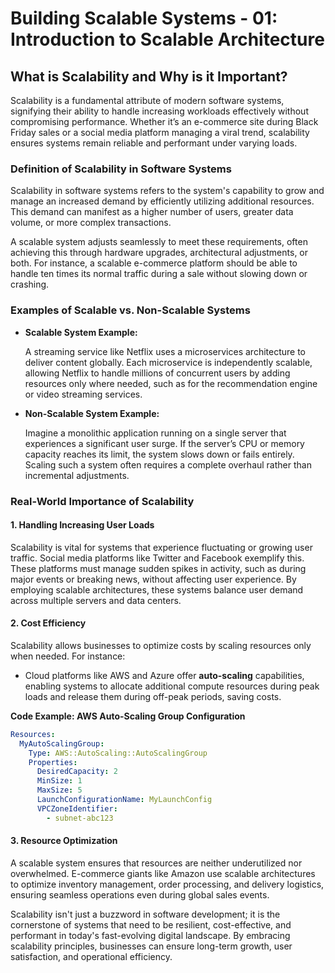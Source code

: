 # Building Scalable Systems - 01: Introduction to Scalable Architecture

## What is Scalability and Why is it Important?

Scalability is a fundamental attribute of modern software systems, signifying their ability to handle increasing workloads effectively without compromising performance. Whether it’s an e-commerce site during Black Friday sales or a social media platform managing a viral trend, scalability ensures systems remain reliable and performant under varying loads.

### Definition of Scalability in Software Systems

Scalability in software systems refers to the system's capability to grow and manage an increased demand by efficiently utilizing additional resources. This demand can manifest as a higher number of users, greater data volume, or more complex transactions.

A scalable system adjusts seamlessly to meet these requirements, often achieving this through hardware upgrades, architectural adjustments, or both. For instance, a scalable e-commerce platform should be able to handle ten times its normal traffic during a sale without slowing down or crashing.

### Examples of Scalable vs. Non-Scalable Systems

- **Scalable System Example:**

  A streaming service like Netflix uses a microservices architecture to deliver content globally. Each microservice is independently scalable, allowing Netflix to handle millions of concurrent users by adding resources only where needed, such as for the recommendation engine or video streaming services.

- **Non-Scalable System Example:**

  Imagine a monolithic application running on a single server that experiences a significant user surge. If the server’s CPU or memory capacity reaches its limit, the system slows down or fails entirely. Scaling such a system often requires a complete overhaul rather than incremental adjustments.

### Real-World Importance of Scalability

#### 1. Handling Increasing User Loads

Scalability is vital for systems that experience fluctuating or growing user traffic. Social media platforms like Twitter and Facebook exemplify this. These platforms must manage sudden spikes in activity, such as during major events or breaking news, without affecting user experience. By employing scalable architectures, these systems balance user demand across multiple servers and data centers.

#### 2. Cost Efficiency

Scalability allows businesses to optimize costs by scaling resources only when needed. For instance:

- Cloud platforms like AWS and Azure offer **auto-scaling** capabilities, enabling systems to allocate additional compute resources during peak loads and release them during off-peak periods, saving costs.

**Code Example: AWS Auto-Scaling Group Configuration**

```yaml
Resources:
  MyAutoScalingGroup:
    Type: AWS::AutoScaling::AutoScalingGroup
    Properties:
      DesiredCapacity: 2
      MinSize: 1
      MaxSize: 5
      LaunchConfigurationName: MyLaunchConfig
      VPCZoneIdentifier:
        - subnet-abc123
```

#### 3. Resource Optimization

A scalable system ensures that resources are neither underutilized nor overwhelmed. E-commerce giants like Amazon use scalable architectures to optimize inventory management, order processing, and delivery logistics, ensuring seamless operations even during global sales events.

Scalability isn't just a buzzword in software development; it is the cornerstone of systems that need to be resilient, cost-effective, and performant in today's fast-evolving digital landscape. By embracing scalability principles, businesses can ensure long-term growth, user satisfaction, and operational efficiency.
